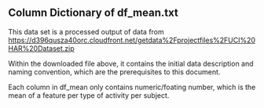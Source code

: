 ## Column Dictionary of df_mean.txt

This data set is a processed output of data from
https://d396qusza40orc.cloudfront.net/getdata%2Fprojectfiles%2FUCI%20HAR%20Dataset.zip

Within the downloaded file above, it contains the initial data description and naming convention, which are the prerequisites to this document.

Each column in df_mean only contains numeric/foating number, which is the mean of a feature per type of activity per subject.